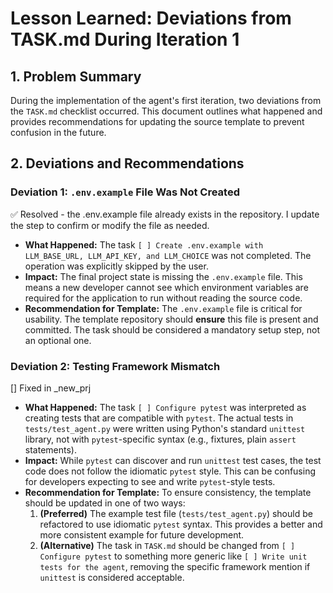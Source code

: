 # Lesson Learned: Deviations from TASK.md During Iteration 1

## 1. Problem Summary

During the implementation of the agent's first iteration, two deviations from the `TASK.md` checklist occurred. This document outlines what happened and provides recommendations for updating the source template to prevent confusion in the future.

## 2. Deviations and Recommendations

### Deviation 1: `.env.example` File Was Not Created
✅ Resolved - the .env.example file already exists in the repository.  I update the step to confirm or modify the file as needed.
- **What Happened:** The task `[ ] Create .env.example with LLM_BASE_URL, LLM_API_KEY, and LLM_CHOICE` was not completed. The operation was explicitly skipped by the user.
- **Impact:** The final project state is missing the `.env.example` file. This means a new developer cannot see which environment variables are required for the application to run without reading the source code.
- **Recommendation for Template:** The `.env.example` file is critical for usability. The template repository should **ensure** this file is present and committed. The task should be considered a mandatory setup step, not an optional one.

### Deviation 2: Testing Framework Mismatch
[] Fixed in _new_prj
- **What Happened:** The task `[ ] Configure pytest` was interpreted as creating tests that are compatible with `pytest`. The actual tests in `tests/test_agent.py` were written using Python's standard `unittest` library, not with `pytest`-specific syntax (e.g., fixtures, plain `assert` statements).
- **Impact:** While `pytest` can discover and run `unittest` test cases, the test code does not follow the idiomatic `pytest` style. This can be confusing for developers expecting to see and write `pytest`-style tests.
- **Recommendation for Template:** To ensure consistency, the template should be updated in one of two ways:
    1.  **(Preferred)** The example test file (`tests/test_agent.py`) should be refactored to use idiomatic `pytest` syntax. This provides a better and more consistent example for future development.
    2.  **(Alternative)** The task in `TASK.md` should be changed from `[ ] Configure pytest` to something more generic like `[ ] Write unit tests for the agent`, removing the specific framework mention if `unittest` is considered acceptable.
